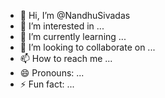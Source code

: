 - 👋 Hi, I’m @NandhuSivadas
- 👀 I’m interested in ...
- 🌱 I’m currently learning ...
- 💞️ I’m looking to collaborate on ...
- 📫 How to reach me ...
- 😄 Pronouns: ...
- ⚡ Fun fact: ...

<!---
NandhuSivadas/NandhuSivadas is a ✨ special ✨ repository because its `README.md` (this file) appears on your GitHub profile.
You can click the Preview link to take a look at your changes.
--->
